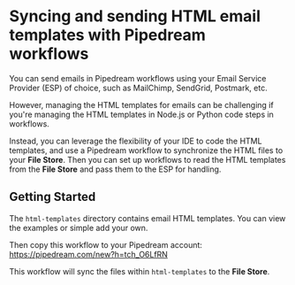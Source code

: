 # Syncing and sending HTML email templates with Pipedream workflows

You can send emails in Pipedream workflows using your Email Service Provider (ESP) of choice, such as MailChimp, SendGrid, Postmark, etc.

However, managing the HTML templates for emails can be challenging if you're managing the HTML templates in Node.js or Python code steps in workflows.

Instead, you can leverage the flexibility of your IDE to code the HTML templates, and use a Pipedream workflow to synchronize the HTML files to your **File Store**. Then you can set up workflows to read the HTML templates from the **File Store** and pass them to the ESP for handling.

## Getting Started

The `html-templates` directory contains email HTML templates. You can view the examples or simple add your own.

Then copy this workflow to your Pipedream account: https://pipedream.com/new?h=tch_O6LfRN

This workflow will sync the files within `html-templates` to the **File Store**.

